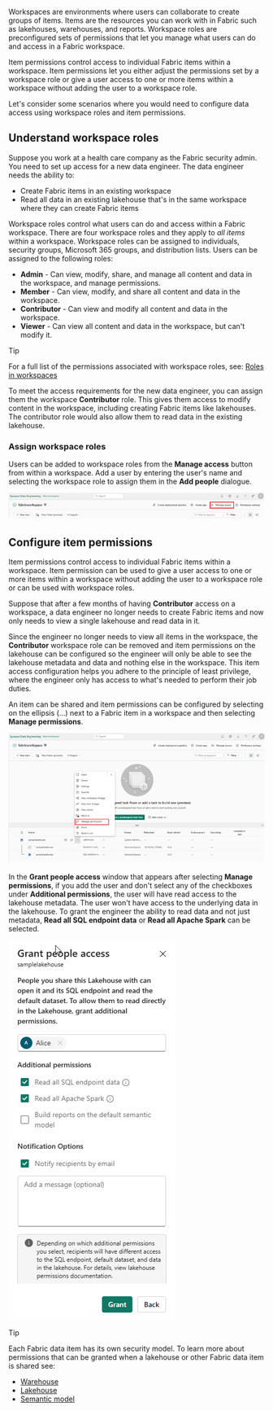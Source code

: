 Workspaces are environments where users can collaborate to create groups of items. Items are the resources you can work with in Fabric such as lakehouses, warehouses, and reports. Workspace roles are preconfigured sets of permissions that let you manage what users can do and access in a Fabric workspace.

Item permissions control access to individual Fabric items within a workspace. Item permissions let you either adjust the permissions set by a workspace role or give a user access to one or more items within a workspace without adding the user to a workspace role.

Let's consider some scenarios where you would need to configure data access using  workspace roles and item permissions.

## Understand workspace roles

Suppose you work at a health care company as the Fabric security admin. You need to set up access for a new data engineer. The data engineer needs the ability to:

- Create Fabric items in an existing workspace
- Read all data in an existing lakehouse that's in the same workspace where they can create Fabric items

Workspace roles control what users can do and access within a Fabric workspace. There are four workspace roles and they apply to *all items* within a workspace. Workspace roles can be assigned to individuals, security groups, Microsoft 365 groups, and distribution lists. Users can be assigned to the following roles:

- **Admin** - Can view, modify, share, and manage all content and data in the workspace, and manage permissions.
- **Member** - Can view, modify, and share all content and data in the workspace.
- **Contributor** - Can view and modify all content and data in the workspace.
- **Viewer** - Can view all content and data in the workspace, but can't modify it.

> [!Tip]
> For a full list of the permissions associated with workspace roles, see: [Roles in workspaces](/fabric/get-started/roles-workspaces?azure-portal=true)

To meet the access requirements for the new data engineer, you can assign them the workspace **Contributor** role. This gives them access to modify content in the workspace, including creating Fabric items like lakehouses. The contributor role would also allow them to read data in the existing lakehouse.

### Assign workspace roles

Users can be added to workspace roles from the **Manage access** button from within a workspace. Add a user by entering the user's name and selecting the workspace role to assign them in the **Add people** dialogue.

![Manage access](../media/manage-access.png)

## Configure item permissions

Item permissions control access to individual Fabric items within a workspace. Item permission can be used to give a user access to one or more items within a workspace without adding the user to a workspace role or can be used with workspace roles.

Suppose that after a few months of having **Contributor** access on a workspace, a data engineer no longer needs to create Fabric items and now only needs to view a single lakehouse and read data in it. 

Since the engineer no longer needs to view all items in the workspace, the **Contributor** workspace role can be removed and item permissions on the lakehouse can be configured so the engineer will only be able to see the lakehouse metadata and data and nothing else in the workspace. This item access configuration helps you adhere to the principle of least privilege, where the engineer only has access to what's needed to perform their job duties.

An item can be shared and item permissions can be configured by selecting on the ellipsis (...) next to a Fabric item in a workspace and then selecting **Manage permissions**.

 ![Configure item permissions](../media/manage-item-permissions.png)

In the **Grant people access** window that appears after selecting **Manage permissions**, if you add the user and don't select any of the checkboxes under **Additional permissions**, the user will have read access to the lakehouse metadata. The user won't have access to the underlying data in the lakehouse. To grant the engineer the ability to read data and not just metadata, **Read all SQL endpoint data** or **Read all Apache Spark** can be selected. 

 ![Grant people lakehouse read all access](../media/grant-people-access-lakehouse.png)

> [!Tip]
> Each Fabric data item has its own security model. To learn more about permissions that can be granted when a lakehouse or other Fabric data item is shared see:
>
> - [Warehouse](/fabric/data-warehouse/share-warehouse-manage-permissions?azure-portal=true)
> - [Lakehouse](/fabric/data-engineering/lakehouse-sharing?azure-portal=true)
> - [Semantic model](/power-bi/connect-data/service-datasets-permissions?azure-portal=true)